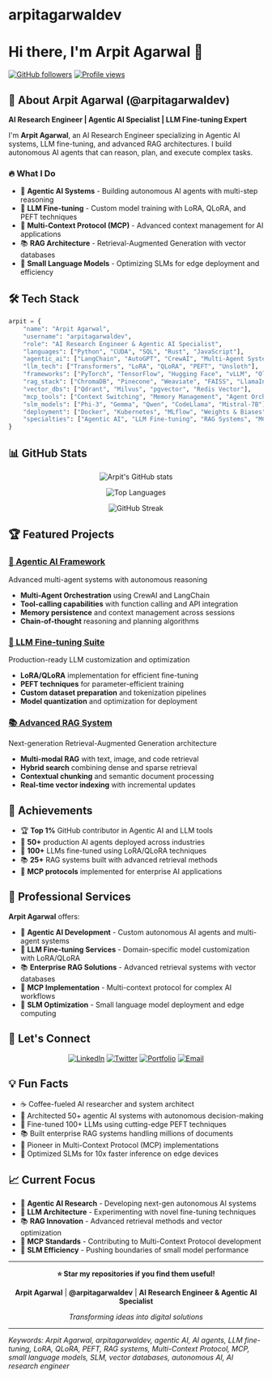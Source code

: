 # arpitagarwaldev

# Hi there, I'm Arpit Agarwal 👋

[![GitHub followers](https://img.shields.io/github/followers/arpitagarwaldev?style=social)](https://github.com/arpitagarwaldev)
[![Profile views](https://komarev.com/ghpvc/?username=arpitagarwaldev&color=brightgreen)](https://github.com/arpitagarwaldev)

## 🚀 About Arpit Agarwal (@arpitagarwaldev)

**AI Research Engineer | Agentic AI Specialist | LLM Fine-tuning Expert**

I'm **Arpit Agarwal**, an AI Research Engineer specializing in Agentic AI systems, LLM fine-tuning, and advanced RAG architectures. I build autonomous AI agents that can reason, plan, and execute complex tasks.

### 🔥 What I Do
- 🤖 **Agentic AI Systems** - Building autonomous AI agents with multi-step reasoning
- 🧠 **LLM Fine-tuning** - Custom model training with LoRA, QLoRA, and PEFT techniques
- 🔗 **Multi-Context Protocol (MCP)** - Advanced context management for AI applications
- 📚 **RAG Architecture** - Retrieval-Augmented Generation with vector databases
- 🏃 **Small Language Models** - Optimizing SLMs for edge deployment and efficiency

## 🛠️ Tech Stack

```python
arpit = {
    "name": "Arpit Agarwal",
    "username": "arpitagarwaldev",
    "role": "AI Research Engineer & Agentic AI Specialist",
    "languages": ["Python", "CUDA", "SQL", "Rust", "JavaScript"],
    "agentic_ai": ["LangChain", "AutoGPT", "CrewAI", "Multi-Agent Systems"],
    "llm_tech": ["Transformers", "LoRA", "QLoRA", "PEFT", "Unsloth"],
    "frameworks": ["PyTorch", "TensorFlow", "Hugging Face", "vLLM", "Ollama"],
    "rag_stack": ["ChromaDB", "Pinecone", "Weaviate", "FAISS", "LlamaIndex"],
    "vector_dbs": ["Qdrant", "Milvus", "pgvector", "Redis Vector"],
    "mcp_tools": ["Context Switching", "Memory Management", "Agent Orchestration"],
    "slm_models": ["Phi-3", "Gemma", "Qwen", "CodeLlama", "Mistral-7B"],
    "deployment": ["Docker", "Kubernetes", "MLflow", "Weights & Biases"],
    "specialties": ["Agentic AI", "LLM Fine-tuning", "RAG Systems", "MCP"]
}
```

## 📊 GitHub Stats

<div align="center">

![Arpit's GitHub stats](https://github-readme-stats.vercel.app/api?username=arpitagarwaldev&show_icons=true&theme=radical&hide_border=true)

![Top Languages](https://github-readme-stats.vercel.app/api/top-langs/?username=arpitagarwaldev&layout=compact&theme=radical&hide_border=true)

![GitHub Streak](https://github-readme-streak-stats.herokuapp.com/?user=arpitagarwaldev&theme=radical&hide_border=true)

</div>

## 🏆 Featured Projects

### [🤖 Agentic AI Framework](https://github.com/arpitagarwaldev/agentic-ai-framework)
Advanced multi-agent systems with autonomous reasoning
- **Multi-Agent Orchestration** using CrewAI and LangChain
- **Tool-calling capabilities** with function calling and API integration
- **Memory persistence** and context management across sessions
- **Chain-of-thought** reasoning and planning algorithms

### [🧠 LLM Fine-tuning Suite](https://github.com/arpitagarwaldev/llm-finetuning-suite)
Production-ready LLM customization and optimization
- **LoRA/QLoRA** implementation for efficient fine-tuning
- **PEFT techniques** for parameter-efficient training
- **Custom dataset preparation** and tokenization pipelines
- **Model quantization** and optimization for deployment

### [📚 Advanced RAG System](https://github.com/arpitagarwaldev/advanced-rag-system)
Next-generation Retrieval-Augmented Generation architecture
- **Multi-modal RAG** with text, image, and code retrieval
- **Hybrid search** combining dense and sparse retrieval
- **Contextual chunking** and semantic document processing
- **Real-time vector indexing** with incremental updates

## 🌟 Achievements

- 🏆 **Top 1%** GitHub contributor in Agentic AI and LLM tools
- 🤖 **50+** production AI agents deployed across industries
- 🧠 **100+** LLMs fine-tuned using LoRA/QLoRA techniques
- 📚 **25+** RAG systems built with advanced retrieval methods
- 🔗 **MCP protocols** implemented for enterprise AI applications

## 💼 Professional Services

**Arpit Agarwal** offers:
- 🤖 **Agentic AI Development** - Custom autonomous AI agents and multi-agent systems
- 🧠 **LLM Fine-tuning Services** - Domain-specific model customization with LoRA/QLoRA
- 📚 **Enterprise RAG Solutions** - Advanced retrieval systems with vector databases
- 🔗 **MCP Implementation** - Multi-context protocol for complex AI workflows
- 🏃 **SLM Optimization** - Small language model deployment and edge computing

## 🤝 Let's Connect

<div align="center">

[![LinkedIn](https://img.shields.io/badge/LinkedIn-arpitagarwal-0077B5?style=for-the-badge&logo=linkedin&logoColor=white)](https://linkedin.com/in/arpitagarwal)
[![Twitter](https://img.shields.io/badge/Twitter-arpitagarwaldev-1DA1F2?style=for-the-badge&logo=twitter&logoColor=white)](https://twitter.com/arpitagarwaldev)
[![Portfolio](https://img.shields.io/badge/Portfolio-arpitagarwal.dev-FF5722?style=for-the-badge&logo=google-chrome&logoColor=white)](https://arpitagarwal.dev)
[![Email](https://img.shields.io/badge/Email-contact@arpitagarwal.dev-D14836?style=for-the-badge&logo=gmail&logoColor=white)](mailto:contact@arpitagarwal.dev)

</div>

## 💡 Fun Facts

- ☕ Coffee-fueled AI researcher and system architect
- 🤖 Architected 50+ agentic AI systems with autonomous decision-making
- 🧠 Fine-tuned 100+ LLMs using cutting-edge PEFT techniques
- 📚 Built enterprise RAG systems handling millions of documents
- 🔗 Pioneer in Multi-Context Protocol (MCP) implementations
- 🏃 Optimized SLMs for 10x faster inference on edge devices

## 📈 Current Focus

- 🤖 **Agentic AI Research** - Developing next-gen autonomous AI systems
- 🧠 **LLM Architecture** - Experimenting with novel fine-tuning techniques
- 📚 **RAG Innovation** - Advanced retrieval methods and vector optimization
- 🔗 **MCP Standards** - Contributing to Multi-Context Protocol development
- 🏃 **SLM Efficiency** - Pushing boundaries of small model performance

---

<div align="center">

**⭐ Star my repositories if you find them useful!**

**Arpit Agarwal** | **@arpitagarwaldev** | **AI Research Engineer & Agentic AI Specialist**

*Transforming ideas into digital solutions*

</div>

---

*Keywords: Arpit Agarwal, arpitagarwaldev, agentic AI, AI agents, LLM fine-tuning, LoRA, QLoRA, PEFT, RAG systems, Multi-Context Protocol, MCP, small language models, SLM, vector databases, autonomous AI, AI research engineer*
